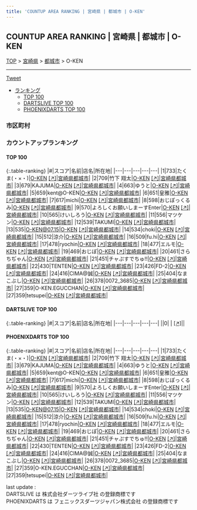 ```yaml
---
title: 'COUNTUP AREA RANKING | 宮崎県 | 都城市 | O-KEN'
---
```

## COUNTUP AREA RANKING | 宮崎県 | 都城市 | O-KEN

[TOP](/darts/rank/) > [宮崎県](/darts/rank/宮崎県/) > [都城市](/darts/rank/宮崎県/都城市/) > O-KEN

___

<a href="https://twitter.com/share?ref_src=twsrc%5Etfw" data-text="COUNTUP AREA RANKING | 宮崎県都城市O-KEN" class="twitter-share-button" data-hashtags="DARTSLIVE,PHOENIXDARTS,darts,ダーツ" data-show-count="false">Tweet</a>

* [ランキング](#カウントアップランキング)
    * [TOP 100](#top-100)
    * [DARTSLIVE TOP 100](#dartslive-top-100)
    * [PHOENIXDARTS TOP 100](#phoenixdarts-top-100)

### 市区町村

<ul>

</ul>

### カウントアップランキング

#### TOP 100



{:.table-ranking}
|#|スコア|名前|店名|所在地|
|---|---|---|---|---|
|1|733|<span class="rank-name-pd">たくま(・×・)</span>|<a href="/darts/rank/shops/50075.html">O-KEN</a> <a href="https://vs.phoenixdarts.com/jp/shop/shopDetailInfo/s_50075?s_seq=50075">[↗]</a>|<a href="/darts/rank/宮崎県/都城市">宮崎県都城市</a>|
|2|709|<span class="rank-name-pd">竹下 翔太</span>|<a href="/darts/rank/shops/50075.html">O-KEN</a> <a href="https://vs.phoenixdarts.com/jp/shop/shopDetailInfo/s_50075?s_seq=50075">[↗]</a>|<a href="/darts/rank/宮崎県/都城市">宮崎県都城市</a>|
|3|679|<span class="rank-name-pd">KAJUMA</span>|<a href="/darts/rank/shops/50075.html">O-KEN</a> <a href="https://vs.phoenixdarts.com/jp/shop/shopDetailInfo/s_50075?s_seq=50075">[↗]</a>|<a href="/darts/rank/宮崎県/都城市">宮崎県都城市</a>|
|4|663|<span class="rank-name-pd">ゆうと</span>|<a href="/darts/rank/shops/50075.html">O-KEN</a> <a href="https://vs.phoenixdarts.com/jp/shop/shopDetailInfo/s_50075?s_seq=50075">[↗]</a>|<a href="/darts/rank/宮崎県/都城市">宮崎県都城市</a>|
|5|659|<span class="rank-name-pd">kent@O-KEN</span>|<a href="/darts/rank/shops/50075.html">O-KEN</a> <a href="https://vs.phoenixdarts.com/jp/shop/shopDetailInfo/s_50075?s_seq=50075">[↗]</a>|<a href="/darts/rank/宮崎県/都城市">宮崎県都城市</a>|
|6|651|<span class="rank-name-pd">皇雅</span>|<a href="/darts/rank/shops/50075.html">O-KEN</a> <a href="https://vs.phoenixdarts.com/jp/shop/shopDetailInfo/s_50075?s_seq=50075">[↗]</a>|<a href="/darts/rank/宮崎県/都城市">宮崎県都城市</a>|
|7|617|<span class="rank-name-pd">michi</span>|<a href="/darts/rank/shops/50075.html">O-KEN</a> <a href="https://vs.phoenixdarts.com/jp/shop/shopDetailInfo/s_50075?s_seq=50075">[↗]</a>|<a href="/darts/rank/宮崎県/都城市">宮崎県都城市</a>|
|8|598|<span class="rank-name-pd">おじぽっくるみ</span>|<a href="/darts/rank/shops/50075.html">O-KEN</a> <a href="https://vs.phoenixdarts.com/jp/shop/shopDetailInfo/s_50075?s_seq=50075">[↗]</a>|<a href="/darts/rank/宮崎県/都城市">宮崎県都城市</a>|
|9|570|<span class="rank-name-pd">よろしくお願いしまーすEnter</span>|<a href="/darts/rank/shops/50075.html">O-KEN</a> <a href="https://vs.phoenixdarts.com/jp/shop/shopDetailInfo/s_50075?s_seq=50075">[↗]</a>|<a href="/darts/rank/宮崎県/都城市">宮崎県都城市</a>|
|10|565|<span class="rank-name-pd">けいしろう</span>|<a href="/darts/rank/shops/50075.html">O-KEN</a> <a href="https://vs.phoenixdarts.com/jp/shop/shopDetailInfo/s_50075?s_seq=50075">[↗]</a>|<a href="/darts/rank/宮崎県/都城市">宮崎県都城市</a>|
|11|556|<span class="rank-name-pd">マツケン</span>|<a href="/darts/rank/shops/50075.html">O-KEN</a> <a href="https://vs.phoenixdarts.com/jp/shop/shopDetailInfo/s_50075?s_seq=50075">[↗]</a>|<a href="/darts/rank/宮崎県/都城市">宮崎県都城市</a>|
|12|539|<span class="rank-name-pd">TAKUMI</span>|<a href="/darts/rank/shops/50075.html">O-KEN</a> <a href="https://vs.phoenixdarts.com/jp/shop/shopDetailInfo/s_50075?s_seq=50075">[↗]</a>|<a href="/darts/rank/宮崎県/都城市">宮崎県都城市</a>|
|13|535|<span class="rank-name-pd">O-KEN@07.15</span>|<a href="/darts/rank/shops/50075.html">O-KEN</a> <a href="https://vs.phoenixdarts.com/jp/shop/shopDetailInfo/s_50075?s_seq=50075">[↗]</a>|<a href="/darts/rank/宮崎県/都城市">宮崎県都城市</a>|
|14|534|<span class="rank-name-pd">choki</span>|<a href="/darts/rank/shops/50075.html">O-KEN</a> <a href="https://vs.phoenixdarts.com/jp/shop/shopDetailInfo/s_50075?s_seq=50075">[↗]</a>|<a href="/darts/rank/宮崎県/都城市">宮崎県都城市</a>|
|15|512|<span class="rank-name-pd">涼介</span>|<a href="/darts/rank/shops/50075.html">O-KEN</a> <a href="https://vs.phoenixdarts.com/jp/shop/shopDetailInfo/s_50075?s_seq=50075">[↗]</a>|<a href="/darts/rank/宮崎県/都城市">宮崎県都城市</a>|
|16|509|<span class="rank-name-pd">fu.hi</span>|<a href="/darts/rank/shops/50075.html">O-KEN</a> <a href="https://vs.phoenixdarts.com/jp/shop/shopDetailInfo/s_50075?s_seq=50075">[↗]</a>|<a href="/darts/rank/宮崎県/都城市">宮崎県都城市</a>|
|17|478|<span class="rank-name-pd">ryochin</span>|<a href="/darts/rank/shops/50075.html">O-KEN</a> <a href="https://vs.phoenixdarts.com/jp/shop/shopDetailInfo/s_50075?s_seq=50075">[↗]</a>|<a href="/darts/rank/宮崎県/都城市">宮崎県都城市</a>|
|18|477|<span class="rank-name-pd">エルモ</span>|<a href="/darts/rank/shops/50075.html">O-KEN</a> <a href="https://vs.phoenixdarts.com/jp/shop/shopDetailInfo/s_50075?s_seq=50075">[↗]</a>|<a href="/darts/rank/宮崎県/都城市">宮崎県都城市</a>|
|19|469|<span class="rank-name-pd">おじぽ</span>|<a href="/darts/rank/shops/50075.html">O-KEN</a> <a href="https://vs.phoenixdarts.com/jp/shop/shopDetailInfo/s_50075?s_seq=50075">[↗]</a>|<a href="/darts/rank/宮崎県/都城市">宮崎県都城市</a>|
|20|461|<span class="rank-name-pd">さらちぢゃん</span>|<a href="/darts/rank/shops/50075.html">O-KEN</a> <a href="https://vs.phoenixdarts.com/jp/shop/shopDetailInfo/s_50075?s_seq=50075">[↗]</a>|<a href="/darts/rank/宮崎県/都城市">宮崎県都城市</a>|
|21|451|<span class="rank-name-pd">チャぷすでちゅ!!</span>|<a href="/darts/rank/shops/50075.html">O-KEN</a> <a href="https://vs.phoenixdarts.com/jp/shop/shopDetailInfo/s_50075?s_seq=50075">[↗]</a>|<a href="/darts/rank/宮崎県/都城市">宮崎県都城市</a>|
|22|430|<span class="rank-name-pd">TENTEN</span>|<a href="/darts/rank/shops/50075.html">O-KEN</a> <a href="https://vs.phoenixdarts.com/jp/shop/shopDetailInfo/s_50075?s_seq=50075">[↗]</a>|<a href="/darts/rank/宮崎県/都城市">宮崎県都城市</a>|
|23|426|<span class="rank-name-pd">FD-2</span>|<a href="/darts/rank/shops/50075.html">O-KEN</a> <a href="https://vs.phoenixdarts.com/jp/shop/shopDetailInfo/s_50075?s_seq=50075">[↗]</a>|<a href="/darts/rank/宮崎県/都城市">宮崎県都城市</a>|
|24|416|<span class="rank-name-pd">CIMA@誠</span>|<a href="/darts/rank/shops/50075.html">O-KEN</a> <a href="https://vs.phoenixdarts.com/jp/shop/shopDetailInfo/s_50075?s_seq=50075">[↗]</a>|<a href="/darts/rank/宮崎県/都城市">宮崎県都城市</a>|
|25|404|<span class="rank-name-pd">なまこぶし</span>|<a href="/darts/rank/shops/50075.html">O-KEN</a> <a href="https://vs.phoenixdarts.com/jp/shop/shopDetailInfo/s_50075?s_seq=50075">[↗]</a>|<a href="/darts/rank/宮崎県/都城市">宮崎県都城市</a>|
|26|378|<span class="rank-name-pd">0072_3685</span>|<a href="/darts/rank/shops/50075.html">O-KEN</a> <a href="https://vs.phoenixdarts.com/jp/shop/shopDetailInfo/s_50075?s_seq=50075">[↗]</a>|<a href="/darts/rank/宮崎県/都城市">宮崎県都城市</a>|
|27|359|<span class="rank-name-pd">O-KEN.EGUCCHAN</span>|<a href="/darts/rank/shops/50075.html">O-KEN</a> <a href="https://vs.phoenixdarts.com/jp/shop/shopDetailInfo/s_50075?s_seq=50075">[↗]</a>|<a href="/darts/rank/宮崎県/都城市">宮崎県都城市</a>|
|27|359|<span class="rank-name-pd">tetsupei</span>|<a href="/darts/rank/shops/50075.html">O-KEN</a> <a href="https://vs.phoenixdarts.com/jp/shop/shopDetailInfo/s_50075?s_seq=50075">[↗]</a>|<a href="/darts/rank/宮崎県/都城市">宮崎県都城市</a>|


#### DARTSLIVE TOP 100



{:.table-ranking}
|#|スコア|名前|店名|所在地|
|---|---|---|---|---|
||0|<span class="rank-name-dl"> </span>|<a href="/darts/rank/shops/.html"></a> <a href="">[↗]</a>|<a href="/darts/rank//"></a>|


#### PHOENIXDARTS TOP 100



{:.table-ranking}
|#|スコア|名前|店名|所在地|
|---|---|---|---|---|
|1|733|<span class="rank-name-pd">たくま(・×・)</span>|<a href="/darts/rank/shops/50075.html">O-KEN</a> <a href="https://vs.phoenixdarts.com/jp/shop/shopDetailInfo/s_50075?s_seq=50075">[↗]</a>|<a href="/darts/rank/宮崎県/都城市">宮崎県都城市</a>|
|2|709|<span class="rank-name-pd">竹下 翔太</span>|<a href="/darts/rank/shops/50075.html">O-KEN</a> <a href="https://vs.phoenixdarts.com/jp/shop/shopDetailInfo/s_50075?s_seq=50075">[↗]</a>|<a href="/darts/rank/宮崎県/都城市">宮崎県都城市</a>|
|3|679|<span class="rank-name-pd">KAJUMA</span>|<a href="/darts/rank/shops/50075.html">O-KEN</a> <a href="https://vs.phoenixdarts.com/jp/shop/shopDetailInfo/s_50075?s_seq=50075">[↗]</a>|<a href="/darts/rank/宮崎県/都城市">宮崎県都城市</a>|
|4|663|<span class="rank-name-pd">ゆうと</span>|<a href="/darts/rank/shops/50075.html">O-KEN</a> <a href="https://vs.phoenixdarts.com/jp/shop/shopDetailInfo/s_50075?s_seq=50075">[↗]</a>|<a href="/darts/rank/宮崎県/都城市">宮崎県都城市</a>|
|5|659|<span class="rank-name-pd">kent@O-KEN</span>|<a href="/darts/rank/shops/50075.html">O-KEN</a> <a href="https://vs.phoenixdarts.com/jp/shop/shopDetailInfo/s_50075?s_seq=50075">[↗]</a>|<a href="/darts/rank/宮崎県/都城市">宮崎県都城市</a>|
|6|651|<span class="rank-name-pd">皇雅</span>|<a href="/darts/rank/shops/50075.html">O-KEN</a> <a href="https://vs.phoenixdarts.com/jp/shop/shopDetailInfo/s_50075?s_seq=50075">[↗]</a>|<a href="/darts/rank/宮崎県/都城市">宮崎県都城市</a>|
|7|617|<span class="rank-name-pd">michi</span>|<a href="/darts/rank/shops/50075.html">O-KEN</a> <a href="https://vs.phoenixdarts.com/jp/shop/shopDetailInfo/s_50075?s_seq=50075">[↗]</a>|<a href="/darts/rank/宮崎県/都城市">宮崎県都城市</a>|
|8|598|<span class="rank-name-pd">おじぽっくるみ</span>|<a href="/darts/rank/shops/50075.html">O-KEN</a> <a href="https://vs.phoenixdarts.com/jp/shop/shopDetailInfo/s_50075?s_seq=50075">[↗]</a>|<a href="/darts/rank/宮崎県/都城市">宮崎県都城市</a>|
|9|570|<span class="rank-name-pd">よろしくお願いしまーすEnter</span>|<a href="/darts/rank/shops/50075.html">O-KEN</a> <a href="https://vs.phoenixdarts.com/jp/shop/shopDetailInfo/s_50075?s_seq=50075">[↗]</a>|<a href="/darts/rank/宮崎県/都城市">宮崎県都城市</a>|
|10|565|<span class="rank-name-pd">けいしろう</span>|<a href="/darts/rank/shops/50075.html">O-KEN</a> <a href="https://vs.phoenixdarts.com/jp/shop/shopDetailInfo/s_50075?s_seq=50075">[↗]</a>|<a href="/darts/rank/宮崎県/都城市">宮崎県都城市</a>|
|11|556|<span class="rank-name-pd">マツケン</span>|<a href="/darts/rank/shops/50075.html">O-KEN</a> <a href="https://vs.phoenixdarts.com/jp/shop/shopDetailInfo/s_50075?s_seq=50075">[↗]</a>|<a href="/darts/rank/宮崎県/都城市">宮崎県都城市</a>|
|12|539|<span class="rank-name-pd">TAKUMI</span>|<a href="/darts/rank/shops/50075.html">O-KEN</a> <a href="https://vs.phoenixdarts.com/jp/shop/shopDetailInfo/s_50075?s_seq=50075">[↗]</a>|<a href="/darts/rank/宮崎県/都城市">宮崎県都城市</a>|
|13|535|<span class="rank-name-pd">O-KEN@07.15</span>|<a href="/darts/rank/shops/50075.html">O-KEN</a> <a href="https://vs.phoenixdarts.com/jp/shop/shopDetailInfo/s_50075?s_seq=50075">[↗]</a>|<a href="/darts/rank/宮崎県/都城市">宮崎県都城市</a>|
|14|534|<span class="rank-name-pd">choki</span>|<a href="/darts/rank/shops/50075.html">O-KEN</a> <a href="https://vs.phoenixdarts.com/jp/shop/shopDetailInfo/s_50075?s_seq=50075">[↗]</a>|<a href="/darts/rank/宮崎県/都城市">宮崎県都城市</a>|
|15|512|<span class="rank-name-pd">涼介</span>|<a href="/darts/rank/shops/50075.html">O-KEN</a> <a href="https://vs.phoenixdarts.com/jp/shop/shopDetailInfo/s_50075?s_seq=50075">[↗]</a>|<a href="/darts/rank/宮崎県/都城市">宮崎県都城市</a>|
|16|509|<span class="rank-name-pd">fu.hi</span>|<a href="/darts/rank/shops/50075.html">O-KEN</a> <a href="https://vs.phoenixdarts.com/jp/shop/shopDetailInfo/s_50075?s_seq=50075">[↗]</a>|<a href="/darts/rank/宮崎県/都城市">宮崎県都城市</a>|
|17|478|<span class="rank-name-pd">ryochin</span>|<a href="/darts/rank/shops/50075.html">O-KEN</a> <a href="https://vs.phoenixdarts.com/jp/shop/shopDetailInfo/s_50075?s_seq=50075">[↗]</a>|<a href="/darts/rank/宮崎県/都城市">宮崎県都城市</a>|
|18|477|<span class="rank-name-pd">エルモ</span>|<a href="/darts/rank/shops/50075.html">O-KEN</a> <a href="https://vs.phoenixdarts.com/jp/shop/shopDetailInfo/s_50075?s_seq=50075">[↗]</a>|<a href="/darts/rank/宮崎県/都城市">宮崎県都城市</a>|
|19|469|<span class="rank-name-pd">おじぽ</span>|<a href="/darts/rank/shops/50075.html">O-KEN</a> <a href="https://vs.phoenixdarts.com/jp/shop/shopDetailInfo/s_50075?s_seq=50075">[↗]</a>|<a href="/darts/rank/宮崎県/都城市">宮崎県都城市</a>|
|20|461|<span class="rank-name-pd">さらちぢゃん</span>|<a href="/darts/rank/shops/50075.html">O-KEN</a> <a href="https://vs.phoenixdarts.com/jp/shop/shopDetailInfo/s_50075?s_seq=50075">[↗]</a>|<a href="/darts/rank/宮崎県/都城市">宮崎県都城市</a>|
|21|451|<span class="rank-name-pd">チャぷすでちゅ!!</span>|<a href="/darts/rank/shops/50075.html">O-KEN</a> <a href="https://vs.phoenixdarts.com/jp/shop/shopDetailInfo/s_50075?s_seq=50075">[↗]</a>|<a href="/darts/rank/宮崎県/都城市">宮崎県都城市</a>|
|22|430|<span class="rank-name-pd">TENTEN</span>|<a href="/darts/rank/shops/50075.html">O-KEN</a> <a href="https://vs.phoenixdarts.com/jp/shop/shopDetailInfo/s_50075?s_seq=50075">[↗]</a>|<a href="/darts/rank/宮崎県/都城市">宮崎県都城市</a>|
|23|426|<span class="rank-name-pd">FD-2</span>|<a href="/darts/rank/shops/50075.html">O-KEN</a> <a href="https://vs.phoenixdarts.com/jp/shop/shopDetailInfo/s_50075?s_seq=50075">[↗]</a>|<a href="/darts/rank/宮崎県/都城市">宮崎県都城市</a>|
|24|416|<span class="rank-name-pd">CIMA@誠</span>|<a href="/darts/rank/shops/50075.html">O-KEN</a> <a href="https://vs.phoenixdarts.com/jp/shop/shopDetailInfo/s_50075?s_seq=50075">[↗]</a>|<a href="/darts/rank/宮崎県/都城市">宮崎県都城市</a>|
|25|404|<span class="rank-name-pd">なまこぶし</span>|<a href="/darts/rank/shops/50075.html">O-KEN</a> <a href="https://vs.phoenixdarts.com/jp/shop/shopDetailInfo/s_50075?s_seq=50075">[↗]</a>|<a href="/darts/rank/宮崎県/都城市">宮崎県都城市</a>|
|26|378|<span class="rank-name-pd">0072_3685</span>|<a href="/darts/rank/shops/50075.html">O-KEN</a> <a href="https://vs.phoenixdarts.com/jp/shop/shopDetailInfo/s_50075?s_seq=50075">[↗]</a>|<a href="/darts/rank/宮崎県/都城市">宮崎県都城市</a>|
|27|359|<span class="rank-name-pd">O-KEN.EGUCCHAN</span>|<a href="/darts/rank/shops/50075.html">O-KEN</a> <a href="https://vs.phoenixdarts.com/jp/shop/shopDetailInfo/s_50075?s_seq=50075">[↗]</a>|<a href="/darts/rank/宮崎県/都城市">宮崎県都城市</a>|
|27|359|<span class="rank-name-pd">tetsupei</span>|<a href="/darts/rank/shops/50075.html">O-KEN</a> <a href="https://vs.phoenixdarts.com/jp/shop/shopDetailInfo/s_50075?s_seq=50075">[↗]</a>|<a href="/darts/rank/宮崎県/都城市">宮崎県都城市</a>|


<div class="footer border-top border-gray-light mt-5 pt-3 text-right text-gray">
    last update : <span style="font-weight: italic" id="foot_last_modified"></span><br />
    DARTSLIVE は 株式会社ダーツライブ社 の登録商標です<br />
    PHOENIXDARTS は フェニックスダーツジャパン株式会社 の登録商標です<br />
</div>

<script src="https://cdnjs.cloudflare.com/ajax/libs/jquery.tablesorter/2.31.3/js/jquery.tablesorter.min.js" integrity="sha512-qzgd5cYSZcosqpzpn7zF2ZId8f/8CHmFKZ8j7mU4OUXTNRd5g+ZHBPsgKEwoqxCtdQvExE5LprwwPAgoicguNg==" crossorigin="anonymous" referrerpolicy="no-referrer"></script>
<link rel="stylesheet" href="https://cdnjs.cloudflare.com/ajax/libs/jquery.tablesorter/2.31.3/css/theme.default.min.css" integrity="sha512-wghhOJkjQX0Lh3NSWvNKeZ0ZpNn+SPVXX1Qyc9OCaogADktxrBiBdKGDoqVUOyhStvMBmJQ8ZdMHiR3wuEq8+w==" crossorigin="anonymous" referrerpolicy="no-referrer" />
<script>
$(function() {
    $(".table-ranking").tablesorter({sortList:[[0, 0]]});
    $("#foot_last_modified").text(formatDate(new Date(document.lastModified), 'yyyy-MM-dd HH:mm:ss'));
});
</script>

<script async src="https://platform.twitter.com/widgets.js" charset="utf-8"></script>